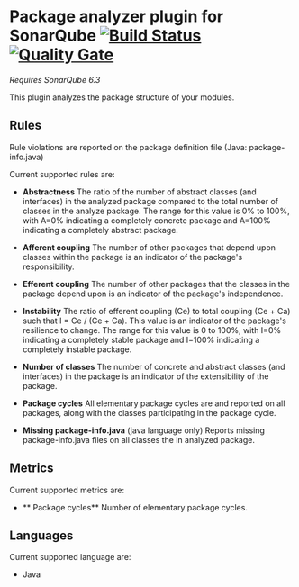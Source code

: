 # Package analyzer plugin for SonarQube [![Build Status](https://travis-ci.org/willemsrb/sonar-packageanalyzer-plugin.svg?branch=master)](https://travis-ci.org/willemsrb/sonar-packageanalyzer-plugin) [![Quality Gate](https://sonarqube.com/api/badges/gate?key=nl.future-edge.sonarqube.plugins:sonar-packageanalyzer)](https://sonarqube.com/dashboard/index?id=nl.future-edge.sonarqube.plugins%3Asonar-packageanalyzer)
*Requires SonarQube 6.3*

This plugin analyzes the package structure of your modules.

## Rules
Rule violations are reported on the package definition file (Java: package-info.java)

Current supported rules are:
- **Abstractness**
The ratio of the number of abstract classes (and interfaces) in the analyzed package compared to the total number of classes in the analyze package. The range for this value is 0% to 100%, with A=0% indicating a completely concrete package and A=100% indicating a completely abstract package.

- **Afferent coupling**
The number of other packages that depend upon classes within the package is an indicator of the package's responsibility.

- **Efferent coupling**
The number of other packages that the classes in the package depend upon is an indicator of the package's independence.

- **Instability**
The ratio of efferent coupling (Ce) to total coupling (Ce + Ca) such that I = Ce / (Ce + Ca). This value is an indicator of the package's resilience to change. The range for this value is 0 to 100%, with I=0% indicating a completely stable package and I=100% indicating a completely instable package.

- **Number of classes**
The number of concrete and abstract classes (and interfaces) in the package is an indicator of the extensibility of the package.

- **Package cycles**
All elementary package cycles are and reported on all packages, along with the classes participating in the package cycle.

- **Missing package-info.java** (java language only)
Reports missing package-info.java files on all classes the in analyzed package.

## Metrics
Current supported metrics are:
- ** Package cycles**
Number of elementary package cycles.

## Languages
Current supported language are:
- Java

